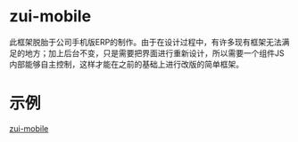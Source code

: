 # zui-mobile
此框架脱胎于公司手机版ERP的制作。由于在设计过程中，有许多现有框架无法满足的地方；加上后台不变，只是需要把界面进行重新设计，所以需要一个组件JS内部能够自主控制，这样才能在之前的基础上进行改版的简单框架。

# 示例
[zui-mobile](https://zu1662.github.io/zui-mobile/demo/)
